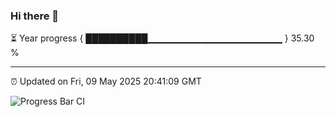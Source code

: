 ### Hi there 👋

⏳ Year progress { ██████████▁▁▁▁▁▁▁▁▁▁▁▁▁▁▁▁▁▁▁▁ } 35.30 %

---

⏰ Updated on Fri, 09 May 2025 20:41:09 GMT

![Progress Bar CI](https://github.com/IshwaranRudhara/GIT-ACTION/workflows/Progress%20Bar%20CI/badge.svg)
